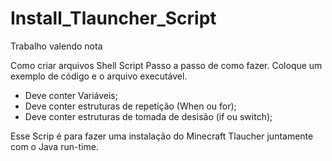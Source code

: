 # Install_Tlauncher_Script

Trabalho valendo nota

Como criar arquivos Shell Script
Passo a passo de como fazer. Coloque um exemplo de código e o arquivo executável.

- Deve conter Variáveis;
- Deve conter estruturas de repetição (When ou for);
- Deve conter estruturas de tomada de desisão (if ou switch);


Esse Scrip é para fazer uma instalação do Minecraft Tlaucher juntamente com o Java run-time.
